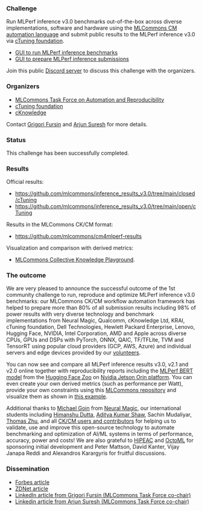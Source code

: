 ### Challenge

Run MLPerf inference v3.0 benchmarks out-of-the-box across diverse implementations, software and hardware
using the [MLCommons CM automation language](https://github.com/mlcommons/ck)
and submit public results to the MLPerf inference v3.0 via [cTuning foundation](https://cTuning.org).

* [GUI to run MLPerf inference benchmarks](https://cknowledge.org/mlperf-inference-gui)
* [GUI to prepare MLPerf inference submissions](https://cknowledge.org/mlperf-inference-submission-gui)

Join this public [Discord server](https://discord.gg/JjWNWXKxwT) to discuss this challenge with the organizers.

### Organizers

* [MLCommons Task Force on Automation and Reproducibility](https://github.com/mlcommons/ck/blob/master/docs/taskforce.md)
* [cTuning foundation](https://cTuning.org)
* [cKnowledge](https://cKnowledge.org)

Contact [Grigori Fursin](https://cKnowledge.org/gfursin) and [Arjun Suresh](https://www.linkedin.com/in/arjunsuresh)
for more details.

### Status

This challenge has been successfully completed.

### Results

Official results:
* https://github.com/mlcommons/inference_results_v3.0/tree/main/closed/cTuning
* https://github.com/mlcommons/inference_results_v3.0/tree/main/open/cTuning

Results in the MLCommons CK/CM format:
* https://github.com/mlcommons/cm4mlperf-results

Visualization and comparison with derived metrics:
* [MLCommons Collective Knowledge Playground](https://access.cknowledge.org/playground/?action=experiments&tags=mlperf-inference,v3.0).

### The outcome

We are very pleased to announce the successful outcome of the 1st
community challenge to run, reproduce and optimize MLPerf inference v3.0
benchmarks: our MLCommons CK/CM workflow automation framework has helped 
to prepare more than 80% of all submission results including 98% of power
results with very diverse technology and benchmark implementations from
Neural Magic, Qualcomm, cKnowledge Ltd, KRAI, cTuning foundation, Dell
Technologies, Hewlett Packard Enterprise, Lenovo, Hugging Face, NVIDIA,
Intel Corporation, AMD and Apple across diverse CPUs, GPUs and DSPs with
PyTorch, ONNX, QAIC, TF/TFLite, TVM and TensorRT using popular cloud
providers (GCP, AWS, Azure) and individual servers and edge devices
provided by our [volunteers](https://access.cknowledge.org/playground/?action=contributors).

You can now see and compare all MLPerf inference results v3.0, v2.1 and
v2.0 online together with reproducibility reports including the 
[MLPerf BERT model](https://huggingface.co/ctuning/mlperf-inference-bert-onnx-fp32-squad-v1.1) 
from the [Hugging Face Zoo](https://www.linkedin.com/company/huggingface/?lipi=urn%3Ali%3Apage%3Ad_flagship3_pulse_read%3B4CDUdiVxT7WqLJNXO%2BI5bQ%3D%3D) 
on [Nvidia Jetson Orin platform](https://github.com/mlcommons/ck/blob/master/cm-mlops/challenge/optimize-mlperf-inference-v3.0-2023/docs/setup-nvidia-jetson-orin.md#reproducing-the-nvidia-jetson-agx-orin-submission). 
You can even create your own derived metrics (such as performance per Watt),
provide your own constraints using this [MLCommons repository](https://github.com/mlcommons/cm_inference_results) and visualize
them as shown in [this example](https://access.cknowledge.org/playground/?action=experiments&name=e472410ee67c41f9&x=Result&y=Power_Efficiency&filter=result[%27Result_Power%27]%3C35&derived_metrics=result%5B%27Power_Efficiency%27%5D%3D1000%2Fresult%5B%27Result_Power%27%5D&c=accelerator_model_name&axis_key_s=version). 

Additional thanks to [Michael Goin](https://www.linkedin.com/in/michael-goin) 
from [Neural Magic](https://www.linkedin.com/company/neural-magic/?lipi=urn%3Ali%3Apage%3Ad_flagship3_pulse_read%3B4CDUdiVxT7WqLJNXO%2BI5bQ%3D%3D), our international
students including [Himanshu Dutta](https://www.linkedin.com/in/ACoAACpPCiMB7zUNStsqBmaOCtd100a7wXBGu_M?lipi=urn%3Ali%3Apage%3Ad_flagship3_pulse_read%3B4CDUdiVxT7WqLJNXO%2BI5bQ%3D%3D), 
[Aditya Kumar Shaw](https://www.linkedin.com/in/ACoAACJ3ikUBjuHqi35ibm8CG6IEYv-v_VsobIs?lipi=urn%3Ali%3Apage%3Ad_flagship3_pulse_read%3B4CDUdiVxT7WqLJNXO%2BI5bQ%3D%3D), 
Sachin Mudaliyar, [Thomas Zhu](https://www.linkedin.com/in/hanwen-zhu-483614189), 
and all [CK/CM users and contributors](https://github.com/mlcommons/ck/blob/master/CONTRIBUTING.md) for helping us to
validate, use and improve this open-source technology to automate
benchmarking and optimization of AI/ML systems in terms of performance,
accuracy, power and costs! We are also grateful to [HiPEAC](https://www.linkedin.com/company/hipeac) 
and [OctoML](https://www.linkedin.com/company/octoml) for
sponsoring initial development and Peter Mattson, David Kanter, Vijay
Janapa Reddi and Alexandros Karargyris for fruitful discussions.


### Dissemination

* [Forbes article](https://www.forbes.com/sites/karlfreund/2023/04/05/nvidia-performance-trounces-all-competitors-who-have-the-guts-to-submit-to-mlperf-inference-30/?sh=3c38d2866676)
* [ZDNet article](https://www.zdnet.com/article/nvidia-dell-qualcomm-speed-up-ai-results-in-latest-benchmark-tests)
* [LinkedIn article from Grigori Fursin (MLCommons Task Force co-chair)]( https://www.linkedin.com/pulse/announcing-my-new-project-reproducible-optimization-co-design-fursin )
* [Linkedin article from Arjun Suresh (MLCommons Task Force co-chair)](https://www.linkedin.com/posts/arjunsuresh_nvidia-performance-trounces-all-competitors-activity-7049500972275929088-nnnx?utm_source=share&utm_medium=member_desktop)
